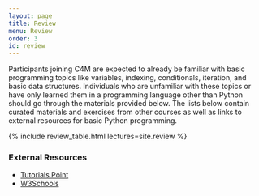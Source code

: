 ```yaml
---
layout: page
title: Review
menu: Review
order: 3
id: review
---
```


Participants joining C4M are expected to already be familiar with basic programming topics like variables, indexing, conditionals, iteration, and basic data structures. Individuals who are unfamiliar with these topics or have only learned them in a programming language other than Python should go through the materials provided below. The lists below contain curated materials and exercises from other courses as well as links to external resources for basic Python programming.

{% include review_table.html lectures=site.review %}

### External Resources
* [Tutorials Point](https://www.tutorialspoint.com/python/index.htm)
* [W3Schools](https://www.w3schools.com/python/)